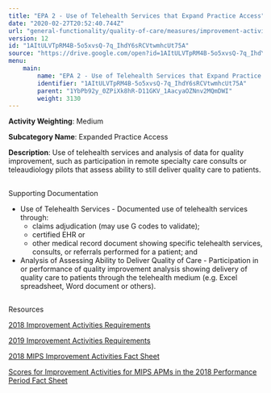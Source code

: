 ```yaml
---
title: "EPA 2 - Use of Telehealth Services that Expand Practice Access"
date: "2020-02-27T20:52:40.744Z"
url: "general-functionality/quality-of-care/measures/improvement-activities-measures/2018-improvement-activities/epa-2-use-of-telehealth-services-that-expand-practice-access.html"
version: 12
id: "1AItULVTpRM4B-5o5xvsQ-7q_IhdY6sRCVtwmhcUt75A"
source: "https://drive.google.com/open?id=1AItULVTpRM4B-5o5xvsQ-7q_IhdY6sRCVtwmhcUt75A"
menu:
    main:
        name: "EPA 2 - Use of Telehealth Services that Expand Practice Access"
        identifier: "1AItULVTpRM4B-5o5xvsQ-7q_IhdY6sRCVtwmhcUt75A"
        parent: "1YbPb92y_0ZPiXk8hR-D11GKV_1AacyaOZNnv2MQmDWI"
        weight: 3130
---
```









**Activity Weighting**: Medium

**Subcategory Name**: Expanded Practice Access

**Description**: Use of telehealth services and analysis of data for quality improvement, such as participation in remote specialty care consults or teleaudiology pilots that assess ability to still deliver quality care to patients.







## 

Supporting Documentation

* Use of Telehealth Services - Documented use of telehealth services through: 
    * claims adjudication (may use G codes to validate); 
    * certified EHR or 
    * other medical record document showing specific telehealth services, consults, or referrals performed for a patient; and 
* Analysis of Assessing Ability to Deliver Quality of Care - Participation in or performance of quality improvement analysis showing delivery of quality care to patients through the telehealth medium (e.g. Excel spreadsheet, Word document or others). 





## 

Resources

[2018 Improvement Activities Requirements](https://qpp.cms.gov/mips/improvement-activities?py=2018)

[2019 Improvement Activities Requirements](https://qpp.cms.gov/mips/improvement-activities?py=2019)

[2018 MIPS Improvement Activities Fact Sheet](https://qpp.cms.gov/resource/2018%20MIPS%20Improvement%20Activities%20Fact%20Sheet)

[Scores for Improvement Activities for MIPS APMs in the 2018 Performance Period Fact Sheet](https://qpp.cms.gov/resource/2018%20MIPS%20APMs%20improvement%20Activities%20scores%20fact%20sheet)

